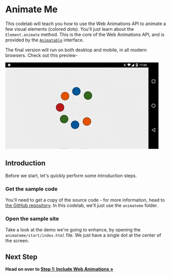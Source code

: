 # Animate Me

This codelab will teach you how to use the Web Animations API to animate a few visual elements (colored dots). You'll just learn about the `Element.animate` method. This is the core of the Web Animations API, and is provided by the [`Animatable`](http://w3c.github.io/web-animations/#the-animatable-interface) interface.

The final version will run on both desktop and mobile, in all modern browsers. Check out this preview-

![Preview](resources/preview.gif)

## Introduction

Before we start, let's quickly perform some introduction steps.

### Get the sample code

You'll need to get a copy of the source code - for more information, head to [the GitHub repository](https://github.com/web-animations/web-animations-codelabs). In this codelab, we'll just use the `animateme` folder.

### Open the sample site

Take a look at the demo we're going to enhance, by opening the `animateme/start/index.html` file. We just have a single dot at the center of the screen.

## Next Step

**Head on over to [Step 1: Include Web Animations &raquo;](step1.md)**
